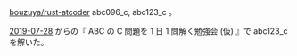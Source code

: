 [bouzuya/rust-atcoder][] abc096_c, abc123_c 。

[2019-07-28][] からの『 ABC の C 問題を 1 日 1 問解く勉強会 (仮) 』で abc123_c を解いた。

[2019-07-28]: https://blog.bouzuya.net/2019/07/28/
[bouzuya/rust-atcoder]: https://github.com/bouzuya/rust-atcoder
